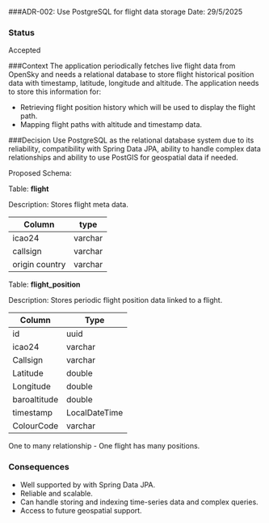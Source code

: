 ###ADR-002: Use PostgreSQL for flight data storage
Date: 29/5/2025

### Status
Accepted

###Context
The application periodically fetches live flight data from OpenSky and needs a relational database to store flight historical position
data with timestamp, latitude, longitude and altitude. The application needs to store this information for:
- Retrieving flight position history which will be used to display the flight path.
- Mapping flight paths with altitude and timestamp data.

###Decision
Use PostgreSQL as the relational database system due to its reliability, compatibility with Spring Data JPA, ability to
handle complex data relationships and ability to use PostGIS for geospatial data if needed.

Proposed Schema:

Table: **flight**

Description: Stores flight meta data.

| Column         | type    | 
|----------------|---------|
| icao24         | varchar |
| callsign       | varchar |
| origin country | varchar |



Table: **flight_position**

Description: Stores periodic flight position data linked to a flight.

| Column       | Type          | 
|--------------|---------------|
| id           | uuid          |
| icao24       | varchar       |
| Callsign     | varchar       |                        
| Latitude     | double        |
| Longitude    | double        |
| baroaltitude | double        |
| timestamp    | LocalDateTime |
| ColourCode   | varchar       |

One to many relationship - One flight has many positions.

### Consequences
- Well supported by with Spring Data JPA.
- Reliable and scalable.
- Can handle storing and indexing time-series data and complex queries.
- Access to future geospatial support.
